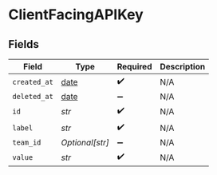 # ClientFacingAPIKey


## Fields

| Field                                                                | Type                                                                 | Required                                                             | Description                                                          |
| -------------------------------------------------------------------- | -------------------------------------------------------------------- | -------------------------------------------------------------------- | -------------------------------------------------------------------- |
| `created_at`                                                         | [date](https://docs.python.org/3/library/datetime.html#date-objects) | :heavy_check_mark:                                                   | N/A                                                                  |
| `deleted_at`                                                         | [date](https://docs.python.org/3/library/datetime.html#date-objects) | :heavy_minus_sign:                                                   | N/A                                                                  |
| `id`                                                                 | *str*                                                                | :heavy_check_mark:                                                   | N/A                                                                  |
| `label`                                                              | *str*                                                                | :heavy_check_mark:                                                   | N/A                                                                  |
| `team_id`                                                            | *Optional[str]*                                                      | :heavy_minus_sign:                                                   | N/A                                                                  |
| `value`                                                              | *str*                                                                | :heavy_check_mark:                                                   | N/A                                                                  |